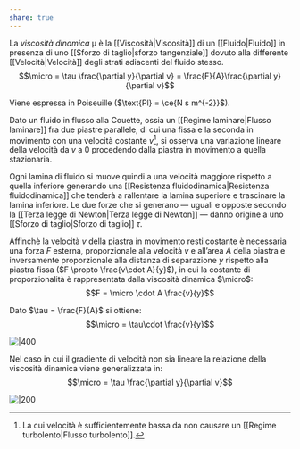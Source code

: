```yaml
---
share: true
---
```

La *viscosità dinamica* μ è la [[Viscosità|Viscosità]] di un [[Fluido|Fluido]] in presenza di uno [[Sforzo di taglio|sforzo tangenziale]] dovuto alla differente [[Velocità|Velocità]] degli strati adiacenti del fluido stesso.
$$\micro = \tau \frac{\partial y}{\partial v} = \frac{F}{A}\frac{\partial y}{\partial v}$$

Viene espressa in Poiseuille ($\text{Pl} = \ce{N s m^{-2}}$).

Dato un fluido in flusso alla Couette, ossia un [[Regime laminare|Flusso laminare]] fra due piastre parallele, di cui una fissa e la seconda in movimento con una velocità costante $v$[^1], si osserva una variazione lineare della velocità da $v$ a $0$ procedendo dalla piastra in movimento a quella stazionaria.

Ogni lamina di fluido si muove quindi a una velocità maggiore rispetto a quella inferiore generando una [[Resistenza fluidodinamica|Resistenza fluidodinamica]] che tenderà a rallentare la lamina superiore e trascinare la lamina inferiore.
Le due forze che si generano — uguali e opposte secondo la [[Terza legge di Newton|Terza legge di Newton]] — danno origine a uno [[Sforzo di taglio|Sforzo di taglio]] $\tau$.

Affinchè la velocità $v$ della piastra in movimento resti costante è necessaria una forza $F$ esterna, proporzionale alla velocità $v$ e all’area $A$ della piastra e inversamente proporzionale alla distanza di separazione $y$ rispetto alla piastra fissa ($F \propto \frac{v\cdot A}{y}$), in cui la costante di proporzionalità è rappresentata dalla viscosità dinamica $\micro$:
$$F = \micro \cdot A \frac{v}{y}$$

Dato $\tau = \frac{F}{A}$ si ottiene:
$$\micro = \tau\cdot \frac{v}{y}$$

![|400](94c07f1f737005edac65a6acdba3d7fa_MD5%201.png)

Nel caso in cui il gradiente di velocità non sia lineare la relazione della viscosità dinamica viene generalizzata in:
$$\micro = \tau \frac{\partial y}{\partial v}$$

![|200](b7c2bd6c965769985c93f7ef603f8b65_MD5%201.png)


[^1]: La cui velocità è sufficientemente bassa da non causare un [[Regime turbolento|Flusso turbolento]].